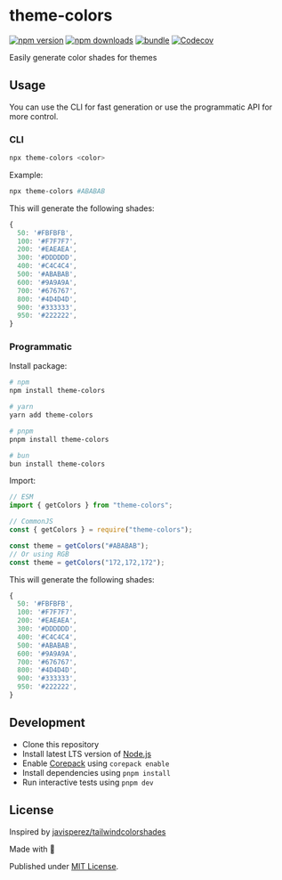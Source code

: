 # theme-colors

[![npm version][npm-version-src]][npm-version-href]
[![npm downloads][npm-downloads-src]][npm-downloads-href]
[![bundle][bundle-src]][bundle-href]
[![Codecov][codecov-src]][codecov-href]

Easily generate color shades for themes

## Usage

You can use the CLI for fast generation or use the programmatic API for more control.

### CLI

```bash
npx theme-colors <color>
```

Example:

```bash
npx theme-colors #ABABAB
```

This will generate the following shades:

```js
{
  50: '#FBFBFB',
  100: '#F7F7F7',
  200: '#EAEAEA',
  300: '#DDDDDD',
  400: '#C4C4C4',
  500: '#ABABAB',
  600: '#9A9A9A',
  700: '#676767',
  800: '#4D4D4D',
  900: '#333333',
  950: '#222222',
}
```

### Programmatic

Install package:

```sh
# npm
npm install theme-colors

# yarn
yarn add theme-colors

# pnpm
pnpm install theme-colors

# bun
bun install theme-colors
```

Import:

```js
// ESM
import { getColors } from "theme-colors";

// CommonJS
const { getColors } = require("theme-colors");

const theme = getColors("#ABABAB");
// Or using RGB
const theme = getColors("172,172,172");
```

This will generate the following shades:

```js
{
  50: '#FBFBFB',
  100: '#F7F7F7',
  200: '#EAEAEA',
  300: '#DDDDDD',
  400: '#C4C4C4',
  500: '#ABABAB',
  600: '#9A9A9A',
  700: '#676767',
  800: '#4D4D4D',
  900: '#333333',
  950: '#222222',
}
```

## Development

- Clone this repository
- Install latest LTS version of [Node.js](https://nodejs.org/en/)
- Enable [Corepack](https://github.com/nodejs/corepack) using `corepack enable`
- Install dependencies using `pnpm install`
- Run interactive tests using `pnpm dev`

## License

Inspired by [javisperez/tailwindcolorshades](https://github.com/javisperez/tailwindcolorshades)

Made with 💛

Published under [MIT License](./LICENSE).

<!-- Badges -->

[npm-version-src]: https://img.shields.io/npm/v/theme-colors?style=flat&colorA=18181B&colorB=F0DB4F
[npm-version-href]: https://npmjs.com/package/theme-colors
[npm-downloads-src]: https://img.shields.io/npm/dm/theme-colors?style=flat&colorA=18181B&colorB=F0DB4F
[npm-downloads-href]: https://npmjs.com/package/theme-colors
[codecov-src]: https://img.shields.io/codecov/c/gh/unjs/theme-colors/main?style=flat&colorA=18181B&colorB=F0DB4F
[codecov-href]: https://codecov.io/gh/unjs/theme-colors
[bundle-src]: https://img.shields.io/bundlephobia/minzip/theme-colors?style=flat&colorA=18181B&colorB=F0DB4F
[bundle-href]: https://bundlephobia.com/result?p=theme-colors

